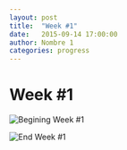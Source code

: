 ```yaml
---
layout: post
title:  "Week #1"
date:   2015-09-14 17:00:00
author: Nombre 1
categories: progress
---
```


# Week #1

![Begining Week #1](/assets/week-progress/w1-begin.png 'Begining of Week #1')

![End Week #1](/assets/week-progress/w1-end.png 'End of Week #1')

